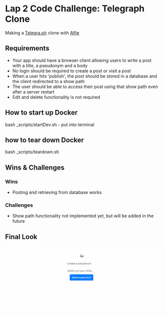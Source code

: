 # Lap 2 Code Challenge: Telegraph Clone
Making a [Telegra.ph](https://telegra.ph/) clone with [Alfie](https://github.com/Scralfie)

## Requirements
- Your app should have a browser client allowing users to write a post with a title, a pseudonym and a body
- No login should be required to create a post or visit a post
- When a user hits 'publish', the post should be stored in a database and the client redirected to a show path
- The user should be able to access their post using that show path even after a server restart
- Edit and delete functionality is not required

## How to start up Docker

bash _scripts/startDev.sh - put into terminal

## how to tear down Docker

bash _scripts/teardown.sh

## Wins & Challenges

### Wins
- Posting and retrieving from database works


### Challenges
- Show path functionality not implemented yet, but will be added in the future

## Final Look
![Final gif of clone website](clone.gif)
